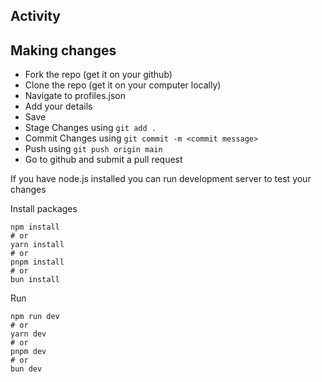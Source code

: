 ## Activity

## Making changes

- Fork the repo (get it on your github)
- Clone the repo (get it on your computer locally)
- Navigate to profiles.json
- Add your details
- Save
- Stage Changes using `git add .`
- Commit Changes using `git commit -m <commit message>`
- Push using `git push origin main`
- Go to github and submit a pull request

If you have node.js installed you can run development server to test your changes

Install packages

```
npm install
# or
yarn install
# or
pnpm install
# or
bun install
```

Run
```
npm run dev
# or
yarn dev
# or
pnpm dev
# or
bun dev
```
